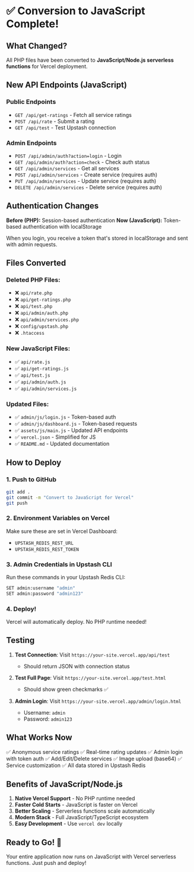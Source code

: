 # ✅ Conversion to JavaScript Complete!

## What Changed?

All PHP files have been converted to **JavaScript/Node.js serverless functions** for Vercel deployment.

## New API Endpoints (JavaScript)

### Public Endpoints
- `GET /api/get-ratings` - Fetch all service ratings
- `POST /api/rate` - Submit a rating
- `GET /api/test` - Test Upstash connection

### Admin Endpoints
- `POST /api/admin/auth?action=login` - Login
- `GET /api/admin/auth?action=check` - Check auth status
- `GET /api/admin/services` - Get all services
- `POST /api/admin/services` - Create service (requires auth)
- `PUT /api/admin/services` - Update service (requires auth)
- `DELETE /api/admin/services` - Delete service (requires auth)

## Authentication Changes

**Before (PHP):** Session-based authentication
**Now (JavaScript):** Token-based authentication with localStorage

When you login, you receive a token that's stored in localStorage and sent with admin requests.

## Files Converted

### Deleted PHP Files:
- ❌ `api/rate.php`
- ❌ `api/get-ratings.php`
- ❌ `api/test.php`
- ❌ `api/admin/auth.php`
- ❌ `api/admin/services.php`
- ❌ `config/upstash.php`
- ❌ `.htaccess`

### New JavaScript Files:
- ✅ `api/rate.js`
- ✅ `api/get-ratings.js`
- ✅ `api/test.js`
- ✅ `api/admin/auth.js`
- ✅ `api/admin/services.js`

### Updated Files:
- ✅ `admin/js/login.js` - Token-based auth
- ✅ `admin/js/dashboard.js` - Token-based requests
- ✅ `assets/js/main.js` - Updated API endpoints
- ✅ `vercel.json` - Simplified for JS
- ✅ `README.md` - Updated documentation

## How to Deploy

### 1. Push to GitHub
```bash
git add .
git commit -m "Convert to JavaScript for Vercel"
git push
```

### 2. Environment Variables on Vercel

Make sure these are set in Vercel Dashboard:
- `UPSTASH_REDIS_REST_URL`
- `UPSTASH_REDIS_REST_TOKEN`

### 3. Admin Credentials in Upstash CLI

Run these commands in your Upstash Redis CLI:
```bash
SET admin:username "admin"
SET admin:password "admin123"
```

### 4. Deploy!

Vercel will automatically deploy. No PHP runtime needed!

## Testing

1. **Test Connection**: Visit `https://your-site.vercel.app/api/test`
   - Should return JSON with connection status
   
2. **Test Full Page**: Visit `https://your-site.vercel.app/test.html`
   - Should show green checkmarks ✅
   
3. **Admin Login**: Visit `https://your-site.vercel.app/admin/login.html`
   - Username: `admin`
   - Password: `admin123`

## What Works Now

✅ Anonymous service ratings
✅ Real-time rating updates
✅ Admin login with token auth
✅ Add/Edit/Delete services
✅ Image upload (base64)
✅ Service customization
✅ All data stored in Upstash Redis

## Benefits of JavaScript/Node.js

1. **Native Vercel Support** - No PHP runtime needed
2. **Faster Cold Starts** - JavaScript is faster on Vercel
3. **Better Scaling** - Serverless functions scale automatically
4. **Modern Stack** - Full JavaScript/TypeScript ecosystem
5. **Easy Development** - Use `vercel dev` locally

## Ready to Go! 🚀

Your entire application now runs on JavaScript with Vercel serverless functions. Just push and deploy!


